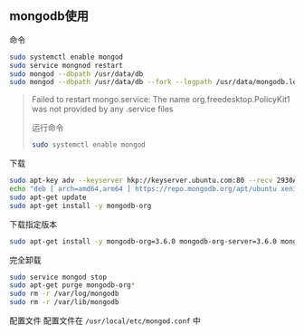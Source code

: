 ## mongodb使用

命令

```bash
sudo systemctl enable mongod
sudo service mongnod restart
sudo mongod --dbpath /usr/data/db 
sudo mongod --dbpath /usr/data/db --fork --logpath /usr/data/mongodb.log
```



> Failed to restart mongo.service: The name org.freedesktop.PolicyKit1 was not provided by any .service files
>
> 运行命令
>
> ```bash
> sudo systemctl enable mongod
> ```
>
> 



下载

```bash
sudo apt-key adv --keyserver hkp://keyserver.ubuntu.com:80 --recv 2930ADAE8CAF5059EE73BB4B58712A2291FA4AD5
echo "deb [ arch=amd64,arm64 ] https://repo.mongodb.org/apt/ubuntu xenial/mongodb-org/3.6 multiverse" | sudo tee /etc/apt/sources.list.d/mongodb-org-3.6.list
sudo apt-get update
sudo apt-get install -y mongodb-org
```



下载指定版本

```bash
sudo apt-get install -y mongodb-org=3.6.0 mongodb-org-server=3.6.0 mongodb-org-shell=3.6.0 mongodb-org-mongos=3.6.0 mongodb-org-tools=3.6.0
```

完全卸载

```bash
sudo service mongod stop 
sudo apt-get purge mongodb-org* 
sudo rm -r /var/log/mongodb 
sudo rm -r /var/lib/mongodb
```

配置文件 配置文件在 `/usr/local/etc/mongod.conf` 中 